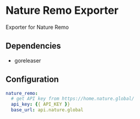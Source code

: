 # Nature Remo Exporter

Exporter for Nature Remo

## Dependencies

- goreleaser

## Configuration

```yaml
nature_remo:
  # get API key from https://home.nature.global/
  api_key: {{ API_KEY }}
  base_url: api.nature.global
```